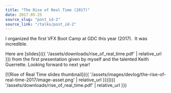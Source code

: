 ```yaml
---
title: "The Rise of Real Time (2017)"
date: 2017-05-25
source_slug: "post_id-2"
source_link: "/talks/post_id-2"
---
```


I organized the first VFX Boot Camp at GDC this year (2017).  It was incredible.

Here are [slides]({{ '/assets/downloads/rise_of_real_time.pdf' | relative_url }}) from the first presentation given by myself and the talented Keith Guerrette. Looking forward to next year!

[![Rise of Real Time slides thumbnail]({{ '/assets/images/devlog/the-rise-of-real-time-2017/image-asset.png' | relative_url }})]({{ '/assets/downloads/rise_of_real_time.pdf' | relative_url }})
